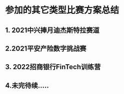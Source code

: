 # 参加的其它类型比赛方案总结

## 1. 2021中兴捧月迪杰斯特拉赛道

## 2.2021平安产险数字挑战赛

## 3. 2022招商银行FinTech训练营

## 4.未完待续.....

